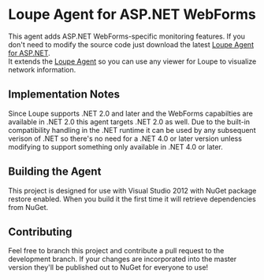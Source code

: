 Loupe Agent for ASP.NET WebForms
===================

This agent adds ASP.NET WebForms-specific monitoring features.  If you don't need
to modify the source code just download the latest [Loupe Agent for ASP.NET](https://nuget.org/packages/Gibraltar.Agent.Web/).  
It extends the [Loupe Agent](https://nuget.org/packages/Gibraltar.Agent/) so you can 
use any viewer for Loupe to visualize network information.


Implementation Notes
--------------------

Since Loupe supports .NET 2.0 and later and the WebForms capabilties are available
in .NET 2.0 this agent targets .NET 2.0 as well.  Due to the built-in compatibility handling in the
.NET runtime it can be used by any subsequent verison of .NET so there's no need for a .NET 4.0 or later
version unless modifying to support something only available in .NET 4.0 or later.


Building the Agent
------------------

This project is designed for use with Visual Studio 2012 with NuGet package restore enabled.
When you build it the first time it will retrieve dependencies from NuGet.

Contributing
------------

Feel free to branch this project and contribute a pull request to the development branch. 
If your changes are incorporated into the master version they'll be published out to NuGet for
everyone to use!